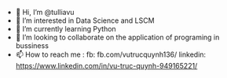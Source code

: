 - 👋 Hi, I’m @tulliavu
- 👀 I’m interested in Data Science and LSCM
- 🌱 I’m currently learning Python
- 💞️ I’m looking to collaborate on the application of programing in bussiness
- 📫 How to reach me :
fb: fb.com/vutrucquynh136/
linkedin: https://www.linkedin.com/in/vu-truc-quynh-949165221/


